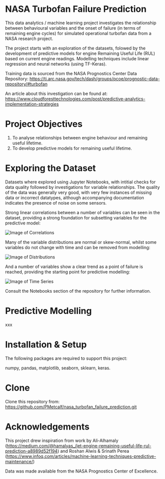 # NASA Turbofan Failure Prediction

This data analytics / machine learning project investigates the relationship between behavioural variables and the onset of failure (in terms of remaining engine cycles) for simulated operational turbofan data from a NASA research project. 

The project starts with an exploration of the datasets, folowed by the development of predictive models for engine Remaining Useful Life (RUL) based on current engine readings. Modelling techniques include linear regression and neural networks (using TF-Keras).

Training data is sourced from the NASA Prognostics Center Data Repository: https://ti.arc.nasa.gov/tech/dash/groups/pcoe/prognostic-data-repository/#turbofan

An article about this investigation can be found at: https://www.cloudforesttechnologies.com/post/predictive-analytics-implementation-strategies

# Project Objectives

1. To analyse relationships between engine behaviour and remaining useful lifetime.
2. To develop predictive models for remaining useful lifetime.

# Exploring the Dataset

Datasets where explored using Jupyter Notebooks, with intitial checks for data quality followed by investigations for variable relationships. The quality of the data was generally very good, with very few instances of missing data or incorrect datatypes, although accompanying documentation indicates the presence of noise on some sensors.

Strong linear correlations between a number of variables can be seen in the dataset, providing a strong foundation for subsetting variables for the predictive model:

![Image of Correlations](https://github.com/PMetcalf/nasa-turbofan-failure-prediction/blob/master/Reports/Figures/PM_Dataset_Linear_Correlations_2021_02_09-11_51_00.png)

Many of the variable distributions are normal or skew-normal, whilst some variables do not change with time and can be removed from modelling:

![Image of Distributions](https://github.com/PMetcalf/nasa-turbofan-failure-prediction/blob/master/Reports/Figures/PM_Reading_Distribution_All_Engines_2021_02_09-11_49_07.png)

And a number of variables show a clear trend as a point of failure is reached, providing the starting point for predictive modelling:

![Image of Time Series](https://github.com/PMetcalf/nasa-turbofan-failure-prediction/blob/master/Reports/Figures/PM_Time_Series_All_Engines_2021_02_09-11_52_38.png)

Consult the Notebooks section of the repository for further information.

# Predictive Modelling

xxx

# Installation & Setup

The following packages are required to support this project:

numpy, pandas, matplotlib, seaborn, sklearn, keras.

# Clone

Clone this repository from: https://github.com/PMetcalf/nasa_turbofan_failure_prediction.git

# Acknowledgements

This project drew inspiration from work by Ali-Alhamaly (https://medium.com/@hamalyas_/jet-engine-remaining-useful-life-rul-prediction-a8989d52f194) and Roshan Alwis & Srinath Perea (https://www.infoq.com/articles/machine-learning-techniques-predictive-maintenance/)

Data was made available from the NASA Prognostics Center of Excellence.
